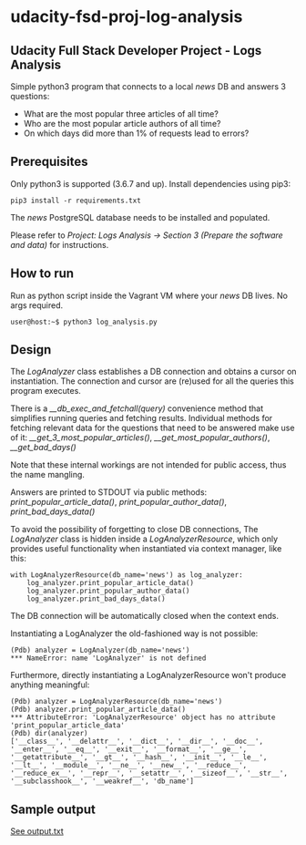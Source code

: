 # udacity-fsd-proj-log-analysis

## Udacity Full Stack Developer Project - Logs Analysis
Simple python3 program that connects to a local _news_ DB and answers 3 questions:
* What are the most popular three articles of all time?
* Who are the most popular article authors of all time?
* On which days did more than 1% of requests lead to errors? 

## Prerequisites
Only python3 is supported (3.6.7 and up). Install dependencies using pip3:


````
pip3 install -r requirements.txt
````

The _news_ PostgreSQL database needs to be installed and populated.

Please refer to _Project: Logs Analysis -> Section 3 (Prepare the software and data)_ for instructions.

## How to run
Run as python script inside the Vagrant VM where your _news_ DB lives. No args required.

````
user@host:~$ python3 log_analysis.py
````

## Design
The *LogAnalyzer* class establishes a DB connection and obtains a cursor on instantiation. The connection and cursor are (re)used for all the queries this program executes.

There is a *__db_exec_and_fetchall(query)* convenience method that simplifies running queries and fetching results. Individual methods for fetching relevant data for the questions that need to be answered make use of it: *__get_3_most_popular_articles()*, *__get_most_popular_authors()*, *__get_bad_days()*

Note that these internal workings are not intended for public access, thus the name mangling.

Answers are printed to STDOUT via public methods: *print_popular_article_data()*, *print_popular_author_data()*, *print_bad_days_data()*

To avoid the possibility of forgetting to close DB connections, The *LogAnalyzer* class is hidden inside a *LogAnalyzerResource*, which only provides useful functionality when instantiated via context manager, like this:

````
with LogAnalyzerResource(db_name='news') as log_analyzer:
    log_analyzer.print_popular_article_data()
    log_analyzer.print_popular_author_data()
    log_analyzer.print_bad_days_data()
````

The DB connection will be automatically closed when the context ends.

Instantiating a LogAnalyzer the old-fashioned way is not possible:

````
(Pdb) analyzer = LogAnalyzer(db_name='news')
*** NameError: name 'LogAnalyzer' is not defined
````

Furthermore, directly instantiating a LogAnalyzerResource won't produce anything meaningful:

````
(Pdb) analyzer = LogAnalyzerResource(db_name='news')
(Pdb) analyzer.print_popular_article_data()
*** AttributeError: 'LogAnalyzerResource' object has no attribute 'print_popular_article_data'
(Pdb) dir(analyzer)
['__class__', '__delattr__', '__dict__', '__dir__', '__doc__', '__enter__', '__eq__', '__exit__', '__format__', '__ge__', '__getattribute__', '__gt__', '__hash__', '__init__', '__le__', '__lt__', '__module__', '__ne__', '__new__', '__reduce__', '__reduce_ex__', '__repr__', '__setattr__', '__sizeof__', '__str__', '__subclasshook__', '__weakref__', 'db_name']
````

## Sample output
[See output.txt](https://github.com/mach21/udacity-fsd-proj-log-analysis/blob/master/output.txt)